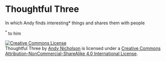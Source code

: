 # Thoughtful Three

In which Andy finds interesting* things and shares them with people</h2>

<sup>*</sup> to him


<a rel="license" href="http://creativecommons.org/licenses/by-nc-sa/4.0/"><img alt="Creative Commons License" style="border-width:0" src="https://i.creativecommons.org/l/by-nc-sa/4.0/88x31.png" /></a><br /><span xmlns:dct="http://purl.org/dc/terms/" property="dct:title">Thoughtful Three</span> by <a xmlns:cc="http://creativecommons.org/ns#" href="https://andrewdotni.ch" property="cc:attributionName" rel="cc:attributionURL">Andy Nicholson</a> is licensed under a <a rel="license" href="http://creativecommons.org/licenses/by-nc-sa/4.0/">Creative Commons Attribution-NonCommercial-ShareAlike 4.0 International License</a>.

